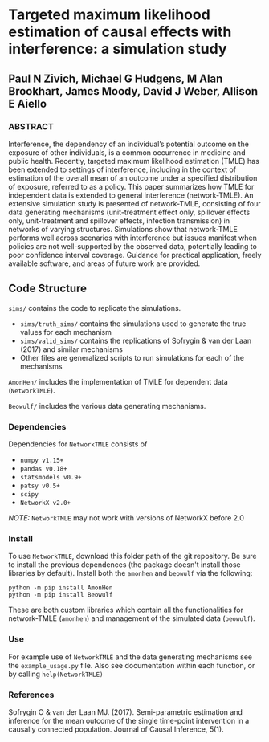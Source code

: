# Targeted maximum likelihood estimation of causal effects with interference: a simulation study

## Paul N Zivich, Michael G Hudgens, M Alan Brookhart, James Moody, David J Weber, Allison E Aiello

### ABSTRACT

Interference, the dependency of an individual’s potential outcome on the exposure of other individuals, is a common
occurrence in medicine and public health. Recently, targeted maximum likelihood estimation (TMLE) has been extended to
settings of interference, including in the context of estimation of the overall mean of an outcome under a specified
distribution of exposure, referred to as a policy. This paper summarizes how TMLE for independent data is extended to
general interference (network-TMLE). An extensive simulation study is presented of network-TMLE, consisting of four
data generating mechanisms (unit-treatment effect only, spillover effects only, unit-treatment and spillover effects,
infection transmission) in networks of varying structures. Simulations show that network-TMLE performs well across
scenarios with interference but issues manifest when policies are not well-supported by the observed data, potentially
leading to poor confidence interval coverage. Guidance for practical application, freely available software, and areas
of future work are provided.

## Code Structure

`sims/` contains the code to replicate the simulations. 
- `sims/truth_sims/` contains the simulations used to generate the true values for each mechanism
- `sims/valid_sims/` contains the replications of Sofrygin & van der Laan (2017) and similar mechanisms
- Other files are generalized scripts to run simulations for each of the mechanisms

`AmonHen/` includes the implementation of TMLE for dependent data (`NetworkTMLE`).

`Beowulf/` includes the various data generating mechanisms. 

### Dependencies

Dependencies for `NetworkTMLE` consists of
- `numpy v1.15+`
- `pandas v0.18+`
- `statsmodels v0.9+`
- `patsy v0.5+`
- `scipy`
- `NetworkX v2.0+`

*NOTE:* `NetworkTMLE` may not work with versions of NetworkX before 2.0

### Install

To use `NetworkTMLE`, download this folder path of the git repository. Be sure to install the
previous dependences (the package doesn't install those libraries by default). Install both the 
`amonhen` and `beowulf` via the following:

```
python -m pip install AmonHen
python -m pip install Beowulf
```

These are both custom libraries which contain all the functionalities for network-TMLE (`amonhen`)
and management of the simulated data (`beowulf`).

### Use

For example use of `NetworkTMLE` and the data generating mechanisms see the `example_usage.py` 
file. Also see documentation within each function, or by calling `help(NetworkTMLE)`

### References

Sofrygin O & van der Laan MJ. (2017). Semi-parametric estimation and inference for the mean outcome of
the single time-point intervention in a causally connected population. Journal of Causal Inference, 5(1).